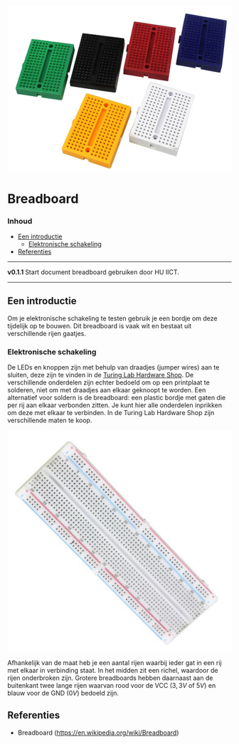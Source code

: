 ![logo](./img/bbsmall.png) [](logo-id)

# Breadboard[](title-id) <!-- omit in toc -->

### Inhoud[](toc-id) <!-- omit in toc -->

- [Een introductie](#een-introductie)
  - [Elektronische schakeling](#elektronische-schakeling)
- [Referenties](#referenties)

---

**v0.1.1 [](version-id)** Start document breadboard gebruiken door HU IICT[](author-id).

---

## Een introductie

Om je elektronische schakeling te testen gebruik je een bordje om deze tijdelijk op te bouwen. Dit breadboard is vaak wit en bestaat uit verschillende rijen gaatjes.

### Elektronische schakeling

De LEDs en knoppen zijn met behulp van draadjes (jumper wires) aan te sluiten, deze zijn te vinden in de [Turing Lab Hardware Shop](https://hu-hbo-ict.gitlab.io/turing-lab/ti-lab-shop/index.html). De verschillende onderdelen zijn echter bedoeld om op een printplaat te solderen, niet om met draadjes aan elkaar geknoopt te worden. Een alternatief voor soldern is de breadboard: een plastic bordje met gaten die per rij aan elkaar verbonden zitten. Je kunt hier alle onderdelen inprikken om deze met elkaar te verbinden. In de Turing Lab Hardware Shop zijn verschillende maten te koop.

![logo](./img/bblarge.png)

Afhankelijk van de maat heb je een aantal rijen waarbij ieder gat in een rij met elkaar in verbinding staat. In het midden zit een richel, waardoor de rijen onderbroken zijn. Grotere breadboards hebben daarnaast aan de buitenkant twee lange rijen waarvan rood voor de VCC ($3,3V$ of $5V$) en blauw voor de GND ($0V$) bedoeld zijn.

## Referenties
- Breadboard (<https://en.wikipedia.org/wiki/Breadboard>)